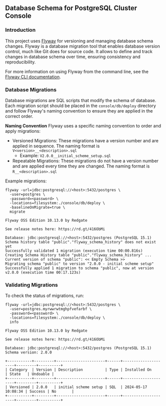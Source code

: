 ## Database Schema for PostgreSQL Cluster Console

### Introduction

This project uses [Flyway](https://flywaydb.org) for versioning and managing database schema changes. Flyway is a database migration tool that enables database version control, much like Git does for source code. It allows to define and track changes in database schema over time, ensuring consistency and reproducibility.

For more information on using Flyway from the command line, see the [Flyway CLI documentation](https://documentation.red-gate.com/flyway/flyway-cli-and-api/usage/command-line).

### Database Migrations
Database migrations are SQL scripts that modify the schema of database. Each migration script should be placed in the `console/db/deploy` directory and follow Flyway's naming convention to ensure they are applied in the correct order.

**Naming Convention**
Flyway uses a specific naming convention to order and apply migrations:

- Versioned Migrations: These migrations have a version number and are applied in sequence. The naming format is `V<version>__<description>.sql`
  - Example: `V2.0.0__initial_scheme_setup.sql`
- Repeatable Migrations: These migrations do not have a version number and are applied every time they are changed. The naming format is `R__<description>.sql`

Example migrations:
```shell
flyway -url=jdbc:postgresql://<host>:5432/postgres \
  -user=postgres \
  -password=<password> \
  -locations=filesystem:./console/db/deploy \
  -baselineOnMigrate=true \
  migrate

Flyway OSS Edition 10.13.0 by Redgate

See release notes here: https://rd.gt/416ObMi

Database: jdbc:postgresql://<host>:5432/postgres (PostgreSQL 15.1)
Schema history table "public"."flyway_schema_history" does not exist yet
Successfully validated 1 migration (execution time 00:00.816s)
Creating Schema History table "public"."flyway_schema_history" ...
Current version of schema "public": << Empty Schema >>
Migrating schema "public" to version "2.0.0 - initial scheme setup"
Successfully applied 1 migration to schema "public", now at version v2.0.0 (execution time 00:17.123s)
```

### Validating Migrations

To check the status of migrations, run:
```
flyway -url=jdbc:postgresql://<host>:5432/postgres \
  -user=postgres.myrwwrwtmghpfvefarbf \
  -password=<password> \
  -locations=filesystem:./console/db/deploy \
  info

Flyway OSS Edition 10.13.0 by Redgate

See release notes here: https://rd.gt/416ObMi

Database: jdbc:postgresql://<host>:5432/postgres (PostgreSQL 15.1)
Schema version: 2.0.0

+-----------+---------+----------------------+------+---------------------+---------+----------+
| Category  | Version | Description          | Type | Installed On        | State   | Undoable |
+-----------+---------+----------------------+------+---------------------+---------+----------+
| Versioned | 2.0.0   | initial scheme setup | SQL  | 2024-05-17 10:08:34 | Success | No       |
+-----------+---------+----------------------+------+---------------------+---------+----------+
```
